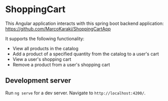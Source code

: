 # ShoppingCart

This Angular application interacts with this spring boot backend application: https://github.com/MarcoKaraki/ShoppingCartApp 

It supports the following functionality:
 - View all products in the catalog
 - Add a product of a specified quantity from the catalog to a user's cart
 - View a user's shopping cart
 - Remove a product from a user's shopping cart

## Development server

Run `ng serve` for a dev server. Navigate to `http://localhost:4200/`. 
